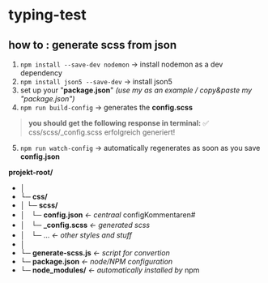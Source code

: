 #  typing-test

## how to : generate scss from json
1. `npm install --save-dev nodemon` → install nodemon as a dev dependency
2. `npm install json5 --save-dev` → install json5
3. set up your "**package.json**" *(use my as an example / copy&paste my "package.json")*
4. `npm run build-config` → generates the **config.scss**
> 	**you should get the following response in terminal:**
> ✅ css/scss/_config.scss erfolgreich generiert!
5. `npm run watch-config` → automatically regenerates as soon as you save **config.json** 

**projekt-root/**
- │
- └─ **css/**
- │ └─ **scss/**
- │ㅤ└─ **config.json** *← centraal* configKommentaren#
- │ㅤ└─ **_config.scss** *← generated scss*
- │ㅤ└─ ... *← other styles and stuff*
- │
- └─ **generate-scss.js** *← script for convertion*
- └─ **package.json** *← node/NPM configuration*
- └─ **node_modules/** *← automatically installed by* npm